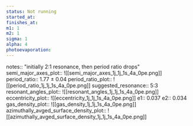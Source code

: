 ```yaml
---
status: Not running
started_at: 
finishes_at: 
m1: 1
m2: 1
sigma: 1
alpha: 4
photoevaporation: 
---
```


notes:: "initially 2:1 resonance, then period ratio drops"
semi_major_axes_plot:: ![[semi_major_axes_1j_1j_1s_4a_0pe.png]]
period_ratio:: 1.77 ± 0.04
period_ratio_plot:: ![[period_ratio_1j_1j_1s_4a_0pe.png]]
suggested_resonance:: 5:3
resonant_angles_plot:: ![[resonant_angles_1j_1j_1s_4a_0pe.png]]
eccentricity_plot:: ![[eccentricity_1j_1j_1s_4a_0pe.png]]
e1:: 0.037
e2:: 0.034
gas_density_plot:: ![[gas_density_1j_1j_1s_4a_0pe.png]]
azimuthally_avged_surface_density_plot:: ![[azimuthally_avged_surface_density_1j_1j_1s_4a_0pe.png]]
